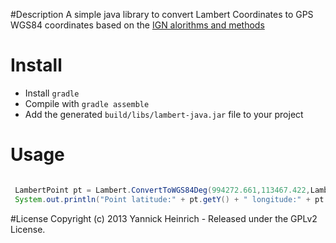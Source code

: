 #Description
A simple java library to convert Lambert Coordinates to GPS WGS84 coordinates based on the [IGN alorithms and methods](http://geodesie.ign.fr/contenu/fichiers/documentation/algorithmes/notice/NTG_71.pdf)

# Install
* Install `gradle`
* Compile with `gradle assemble`
* Add the generated `build/libs/lambert-java.jar` file to your project

# Usage

```java

 LambertPoint pt = Lambert.ConvertToWGS84Deg(994272.661,113467.422,LambertZone.LambertI);
 System.out.println("Point latitude:" + pt.getY() + " longitude:" + pt.getX());
```

#License
Copyright (c) 2013 Yannick Heinrich - Released under the GPLv2 License.

